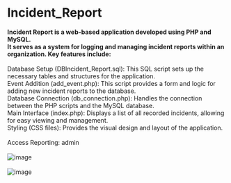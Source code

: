 # Incident_Report
<B>Incident Report is a web-based application developed using PHP and MySQL. <br>
It serves as a system for logging and managing incident reports within an organization. Key features include: </B> <br><br>
Database Setup (DBIncident_Report.sql): This SQL script sets up the necessary tables and structures for the application.<br>
Event Addition (add_event.php): This script provides a form and logic for adding new incident reports to the database.<br>
Database Connection (db_connection.php): Handles the connection between the PHP scripts and the MySQL database.<br>
Main Interface (index.php): Displays a list of all recorded incidents, allowing for easy viewing and management.<br>
Styling (CSS files): Provides the visual design and layout of the application.<br><br>
Access Reporting: admin <br><br>
![image](https://github.com/user-attachments/assets/b704e543-031a-46bf-b73a-08f3c7f991f4)<br><br>
![image](https://github.com/user-attachments/assets/d078edc4-57b8-4ae3-966b-a1dbbca62871)<br><br>

